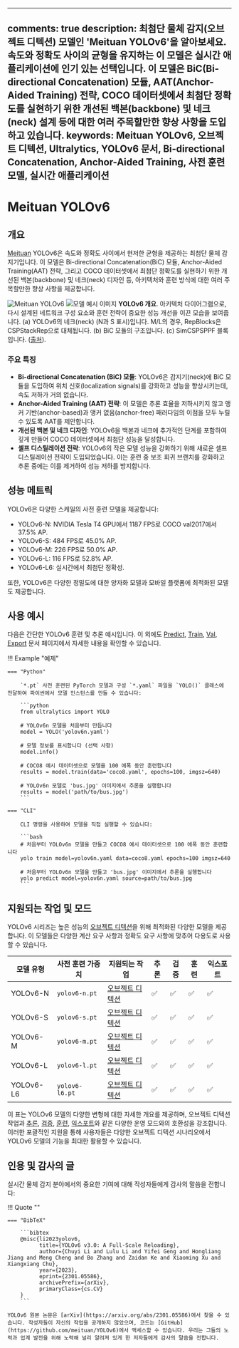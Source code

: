 ______________________________________________________________________

## comments: true description: 최첨단 물체 감지(오브젝트 디텍션) 모델인 'Meituan YOLOv6'을 알아보세요. 속도와 정확도 사이의 균형을 유지하는 이 모델은 실시간 애플리케이션에 인기 있는 선택입니다. 이 모델은 BiC(Bi-directional Concatenation) 모듈, AAT(Anchor-Aided Training) 전략, COCO 데이터셋에서 최첨단 정확도를 실현하기 위한 개선된 백본(backbone) 및 네크(neck) 설계 등에 대한 여러 주목할만한 향상 사항을 도입하고 있습니다. keywords: Meituan YOLOv6, 오브젝트 디텍션, Ultralytics, YOLOv6 문서, Bi-directional Concatenation, Anchor-Aided Training, 사전 훈련 모델, 실시간 애플리케이션

# Meituan YOLOv6

## 개요

[Meituan](https://about.meituan.com/) YOLOv6은 속도와 정확도 사이에서 현저한 균형을 제공하는 최첨단 물체 감지기입니다. 이 모델은 Bi-directional Concatenation(BiC) 모듈, Anchor-Aided Training(AAT) 전략, 그리고 COCO 데이터셋에서 최첨단 정확도를 실현하기 위한 개선된 백본(backbone) 및 네크(neck) 디자인 등, 아키텍처와 훈련 방식에 대한 여러 주목할만한 향상 사항을 제공합니다.

![Meituan YOLOv6](https://user-images.githubusercontent.com/26833433/240750495-4da954ce-8b3b-41c4-8afd-ddb74361d3c2.png) ![모델 예시 이미지](https://user-images.githubusercontent.com/26833433/240750557-3e9ec4f0-0598-49a8-83ea-f33c91eb6d68.png) **YOLOv6 개요**. 아키텍처 다이어그램으로, 다시 설계된 네트워크 구성 요소와 훈련 전략이 중요한 성능 개선을 이끈 모습을 보여줍니다. (a) YOLOv6의 네크(neck) (N과 S 표시)입니다. M/L의 경우, RepBlocks은 CSPStackRep으로 대체됩니다. (b) BiC 모듈의 구조입니다. (c) SimCSPSPPF 블록입니다. ([출처](https://arxiv.org/pdf/2301.05586.pdf)).

### 주요 특징

- **Bi-directional Concatenation (BiC) 모듈**: YOLOv6은 감지기(neck)에 BiC 모듈을 도입하여 위치 신호(localization signals)를 강화하고 성능을 향상시키는데, 속도 저하가 거의 없습니다.
- **Anchor-Aided Training (AAT) 전략**: 이 모델은 추론 효율을 저하시키지 않고 앵커 기반(anchor-based)과 앵커 없음(anchor-free) 패러다임의 이점을 모두 누릴 수 있도록 AAT를 제안합니다.
- **개선된 백본 및 네크 디자인**: YOLOv6을 백본과 네크에 추가적인 단계를 포함하여 깊게 만들어 COCO 데이터셋에서 최첨단 성능을 달성합니다.
- **셀프 디스틸레이션 전략**: YOLOv6의 작은 모델 성능을 강화하기 위해 새로운 셀프 디스틸레이션 전략이 도입되었습니다. 이는 훈련 중 보조 회귀 브랜치를 강화하고 추론 중에는 이를 제거하여 성능 저하를 방지합니다.

## 성능 메트릭

YOLOv6은 다양한 스케일의 사전 훈련 모델을 제공합니다:

- YOLOv6-N: NVIDIA Tesla T4 GPU에서 1187 FPS로 COCO val2017에서 37.5% AP.
- YOLOv6-S: 484 FPS로 45.0% AP.
- YOLOv6-M: 226 FPS로 50.0% AP.
- YOLOv6-L: 116 FPS로 52.8% AP.
- YOLOv6-L6: 실시간에서 최첨단 정확성.

또한, YOLOv6은 다양한 정밀도에 대한 양자화 모델과 모바일 플랫폼에 최적화된 모델도 제공합니다.

## 사용 예시

다음은 간단한 YOLOv6 훈련 및 추론 예시입니다. 이 외에도 [Predict](../modes/predict.md), [Train](../modes/train.md), [Val](../modes/val.md), [Export](../modes/export.md) 문서 페이지에서 자세한 내용을 확인할 수 있습니다.

!!! Example "예제"

````
=== "Python"

    `*.pt` 사전 훈련된 PyTorch 모델과 구성 `*.yaml` 파일을 `YOLO()` 클래스에 전달하여 파이썬에서 모델 인스턴스를 만들 수 있습니다:

    ```python
    from ultralytics import YOLO

    # YOLOv6n 모델을 처음부터 만듭니다
    model = YOLO('yolov6n.yaml')

    # 모델 정보를 표시합니다 (선택 사항)
    model.info()

    # COCO8 예시 데이터셋으로 모델을 100 에폭 동안 훈련합니다
    results = model.train(data='coco8.yaml', epochs=100, imgsz=640)

    # YOLOv6n 모델로 'bus.jpg' 이미지에서 추론을 실행합니다
    results = model('path/to/bus.jpg')
    ```

=== "CLI"

    CLI 명령을 사용하여 모델을 직접 실행할 수 있습니다:

    ```bash
    # 처음부터 YOLOv6n 모델을 만들고 COCO8 예시 데이터셋으로 100 에폭 동안 훈련합니다
    yolo train model=yolov6n.yaml data=coco8.yaml epochs=100 imgsz=640

    # 처음부터 YOLOv6n 모델을 만들고 'bus.jpg' 이미지에서 추론을 실행합니다
    yolo predict model=yolov6n.yaml source=path/to/bus.jpg
    ```
````

## 지원되는 작업 및 모드

YOLOv6 시리즈는 높은 성능의 [오브젝트 디텍션](../tasks/detect.md)을 위해 최적화된 다양한 모델을 제공합니다. 이 모델들은 다양한 계산 요구 사항과 정확도 요구 사항에 맞추어 다용도로 사용할 수 있습니다.

| 모델 유형     | 사전 훈련 가중치      | 지원되는 작업                        | 추론  | 검증  | 훈련  | 익스포트 |
| --------- | -------------- | ------------------------------ | --- | --- | --- | ---- |
| YOLOv6-N  | `yolov6-n.pt`  | [오브젝트 디텍션](../tasks/detect.md) | ✅   | ✅   | ✅   | ✅    |
| YOLOv6-S  | `yolov6-s.pt`  | [오브젝트 디텍션](../tasks/detect.md) | ✅   | ✅   | ✅   | ✅    |
| YOLOv6-M  | `yolov6-m.pt`  | [오브젝트 디텍션](../tasks/detect.md) | ✅   | ✅   | ✅   | ✅    |
| YOLOv6-L  | `yolov6-l.pt`  | [오브젝트 디텍션](../tasks/detect.md) | ✅   | ✅   | ✅   | ✅    |
| YOLOv6-L6 | `yolov6-l6.pt` | [오브젝트 디텍션](../tasks/detect.md) | ✅   | ✅   | ✅   | ✅    |

이 표는 YOLOv6 모델의 다양한 변형에 대한 자세한 개요를 제공하며, 오브젝트 디텍션 작업과 [추론](../modes/predict.md), [검증](../modes/val.md), [훈련](../modes/train.md), [익스포트](../modes/export.md)와 같은 다양한 운영 모드와의 호환성을 강조합니다. 이러한 포괄적인 지원을 통해 사용자들은 다양한 오브젝트 디텍션 시나리오에서 YOLOv6 모델의 기능을 최대한 활용할 수 있습니다.

## 인용 및 감사의 글

실시간 물체 감지 분야에서의 중요한 기여에 대해 작성자들에게 감사의 말씀을 전합니다:

!!! Quote ""

````
=== "BibTeX"

    ```bibtex
    @misc{li2023yolov6,
          title={YOLOv6 v3.0: A Full-Scale Reloading},
          author={Chuyi Li and Lulu Li and Yifei Geng and Hongliang Jiang and Meng Cheng and Bo Zhang and Zaidan Ke and Xiaoming Xu and Xiangxiang Chu},
          year={2023},
          eprint={2301.05586},
          archivePrefix={arXiv},
          primaryClass={cs.CV}
    }
    ```

YOLOv6 원본 논문은 [arXiv](https://arxiv.org/abs/2301.05586)에서 찾을 수 있습니다. 작성자들이 자신의 작업을 공개하지 않았으며, 코드는 [GitHub](https://github.com/meituan/YOLOv6)에서 액세스할 수 있습니다. 우리는 그들의 노력과 업계 발전을 위해 노력해 널리 알려져 있게 한 저자들에게 감사의 말씀을 전합니다.
````
